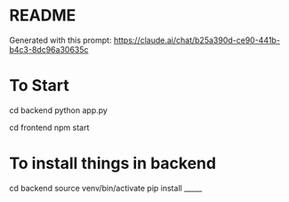 # README

Generated with this prompt:
https://claude.ai/chat/b25a390d-ce90-441b-b4c3-8dc96a30635c

# To Start
cd backend
python app.py

cd frontend
npm start

# To install things in backend
cd backend
source venv/bin/activate
pip install _____